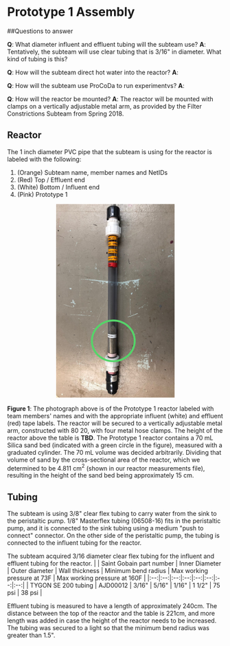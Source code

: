 # Prototype 1 Assembly

##Questions to answer

**Q**: What diameter influent and effluent tubing will the subteam use?
**A**: Tentatively, the subteam will use clear tubing that is 3/16" in diameter. What kind of tubing is this?

**Q**: How will the subteam direct hot water into the reactor?
**A**:

**Q**: How will the subteam use ProCoDa to run experimentvs?
**A**:

**Q**: How will the reactor be mounted?
**A**: The reactor will be mounted with clamps on a vertically adjustable metal arm, as provided by the Filter Constrictions Subteam from Spring 2018.

## Reactor
The 1 inch diameter PVC pipe that the subteam is using for the reactor is labeled with the following:
1. (Orange) Subteam name, member names and NetIDs
2. (Red) Top / Effluent end
3. (White) Bottom / Influent end
4. (Pink) Prototype 1
<p style="text-align: center;">
<img src="https://github.com/AguaClara/Dissolved-Gas/blob/master/Images/Prototype_1/Prototype1_Sand.jpg?raw=true" height=450>

</p>

**Figure 1**: The photograph above is of the Prototype 1 reactor labeled with team members' names and with the appropriate influent (white) and effluent (red) tape labels. The reactor will be secured to a vertically adjustable metal arm, constructed with 80 20, with four metal hose clamps. The height of the reactor above the table is **TBD**.
The Prototype 1 reactor contains a 70 mL Silica sand bed (indicated with a green circle in the figure), measured with a graduated cylinder. The 70 mL volume was decided arbitrarily. Dividing that volume of sand by the cross-sectional area of the reactor, which we determined
to be 4.811 cm$^2$ (shown in our reactor measurements file), resulting in the height of the sand bed being approximately 15 cm.

## Tubing
The subteam is using 3/8" clear flex tubing to carry water from the sink to the peristaltic pump. 1/8" Masterflex tubing (06508-16) fits in the peristaltic pump, and it is connected to the sink tubing using a medium "push to connect" connector. On the other side of the peristaltic pump, the tubing is connected to the influent tubing for the reactor.

The subteam acquired 3/16 diameter clear flex tubing for the influent and effluent tubing for the reactor.
| | Saint Gobain part number | Inner Diameter | Outer diameter | Wall thickness | Minimum bend radius | Max working pressure at 73F | Max working pressure at 160F |
|:--:|:--:|:--:|:--:|:--:|:--:|:--:|:--:|
| TYGON SE 200 tubing | AJD00012 | 3/16" | 5/16" | 1/16" | 1 1/2" | 75 psi | 38 psi |

Effluent tubing is measured to have a length of approximately 240cm. The distance between the top of the reactor and the table is 221cm, and more length was added in case the height of the reactor needs to be increased. The tubing was secured to a light so that the minimum bend radius was greater than 1.5".
